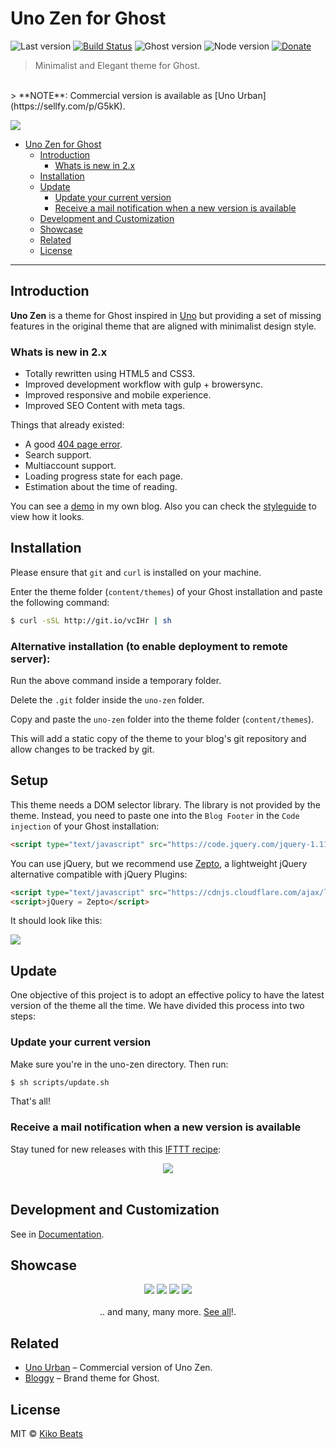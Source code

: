 # Uno Zen for Ghost

![Last version](https://img.shields.io/github/tag/Kikobeats/uno-zen.svg?style=flat-square)
[![Build Status](http://img.shields.io/travis/Kikobeats/uno-zen/master.svg?style=flat-square)](https://travis-ci.org/Kikobeats/uno-zen)
![Ghost version](https://img.shields.io/badge/Ghost-0.8.x-brightgreen.svg?style=flat-square)
![Node version](https://img.shields.io/node/v/uno-zen.svg?style=flat-square)
[![Donate](https://img.shields.io/badge/donate-paypal-blue.svg?style=flat-square)](https://paypal.me/kikobeats)

> Minimalist and Elegant theme for Ghost.
<br>
> **NOTE**: Commercial version is available as [Uno Urban](https://sellfy.com/p/G5kK).

[<img src="http://i.imgur.com/LCSB4Ca.jpg">](http://kikobeats.com)

- [Uno Zen for Ghost](#uno-zen-for-ghost)
  * [Introduction](#introduction)
    + [Whats is new in 2.x](#whats-is-new-in-2x)
  * [Installation](#installation)
  * [Update](#update)
    + [Update your current version](#update-your-current-version)
    + [Receive a mail notification when a new version is available](#receive-a-mail-notification-when-a-new-version-is-available)
  * [Development and Customization](#development-and-customization)
  * [Showcase](#showcase)
  * [Related](#related)
  * [License](#license)

---

## Introduction

**Uno Zen** is a theme for Ghost inspired in [Uno](https://github.com/daleanthony/Uno) but providing a set of missing features in the original theme that are aligned with minimalist design style.

### Whats is new in 2.x

- Totally rewritten using HTML5 and CSS3.
- Improved development workflow with gulp + browersync.
- Improved responsive and mobile experience.
- Improved SEO Content with meta tags.

Things that already existed:

- A good [404 page error](http://kikobeats.com/404).
- Search support.
- Multiaccount support.
- Loading progress state for each page.
- Estimation about the time of reading.

You can see a [demo](http://kikobeats.com) in my own blog. Also you can check the [styleguide](http://kikobeats.com/styleguide) to view how it looks.

## Installation

Please ensure that `git` and `curl` is installed on your machine.

Enter the theme folder (`content/themes`) of your Ghost installation and paste the following command:

```bash
$ curl -sSL http://git.io/vcIHr | sh
```

### Alternative installation (to enable deployment to remote server):

Run the above command inside a temporary folder.

Delete the `.git` folder inside the `uno-zen` folder.

Copy and paste the `uno-zen` folder into the theme folder (`content/themes`).

This will add a static copy of the theme to your blog's git repository and allow changes to be tracked by git.

## Setup

This theme needs a DOM selector library. The library is not provided by the theme. Instead, you need to paste one into the `Blog Footer` in the `Code injection` of your Ghost installation:

```html
<script type="text/javascript" src="https://code.jquery.com/jquery-1.11.3.min.js"></script>
```

You can use jQuery, but we recommend use [Zepto](https://github.com/madrobby/zepto), a lightweight jQuery alternative compatible with jQuery Plugins:

```html
<script type="text/javascript" src="https://cdnjs.cloudflare.com/ajax/libs/zepto/1.1.6/zepto.min.js"></script>
<script>jQuery = Zepto</script>
```

It should look like this:

![](http://i.imgur.com/xUXdFeH.png)

## Update

One objective of this project is to adopt an effective policy to have the latest version of the theme all the time. We have divided this process into two steps:


### Update your current version

Make sure you're in the uno-zen directory. Then run:

```bash
$ sh scripts/update.sh
```

That's all!

### Receive a mail notification when a new version is available

Stay tuned for new releases with this [IFTTT recipe](https://ifttt.com/recipes):

<div align="center">
<a target="blank" href="https://ifttt.com/recipes/330382-uno-zen-new-release-send-me-an-email"><img src="http://i.imgur.com/sbl8YiZ.png"></a>
</br>
</br>
</div>

## Development and Customization

See in [Documentation](https://github.com/Kikobeats/uno-zen/blob/master/DOCUMENTATION.md).

## Showcase

<div align="center">
<a target="blank" href="http://kikobeats.com"><img src="http://i.imgur.com/crE8jt2.png"></a>
<a target="blank" href="http://www.evilsocket.net"><img src="http://i.imgur.com/qanAbQf.png"></a>
<a target="blank" href="http://pupboss.com"><img src="http://i.imgur.com/0AeVKgB.png"></a>
<a target="blank" href="http://robinz.in"><img src="http://i.imgur.com/qDAbrch.jpg" /></a>
</br>
</br>
.. and many, many more. <a href="https://github.com/Kikobeats/uno-zen/blob/master/SHOWCASE.md">See all</a>!.
</div>


## Related

* [Uno Urban](https://kikobeats.github.io/uno-urban) – Commercial version of Uno Zen.
* [Bloggy](https://github.com/Kikobeats/bloggy#bloggy-for-ghost) – Brand theme for Ghost.

## License

MIT © [Kiko Beats](kikobeats.com)
